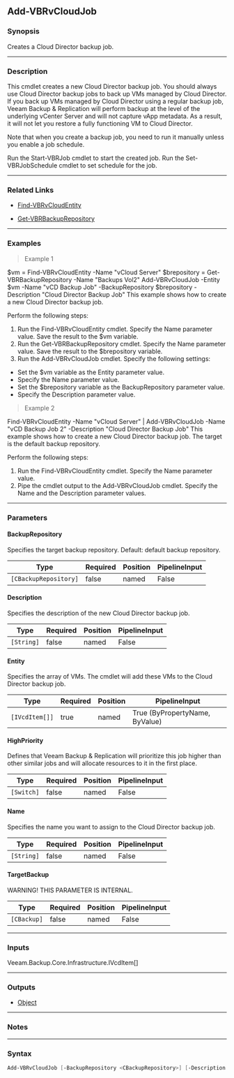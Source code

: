 Add-VBRvCloudJob
----------------

### Synopsis
Creates a Cloud Director backup job.

---

### Description

This cmdlet creates a new Cloud Director backup job.
You should always use Cloud Director backup jobs to back up VMs managed by Cloud Director. If you back up VMs managed by Cloud Director using a regular backup job, Veeam Backup & Replication will perform backup at the level of the underlying vCenter Server and will not capture vApp metadata. As a result, it will not let you restore a fully functioning VM to Cloud Director.

Note that when you create a backup job, you need to run it manually unless you enable a job schedule.

Run the Start-VBRJob cmdlet to start the created job. Run the Set-VBRJobSchedule cmdlet to set schedule for the job.

---

### Related Links
* [Find-VBRvCloudEntity](Find-VBRvCloudEntity)

* [Get-VBRBackupRepository](Get-VBRBackupRepository)

---

### Examples
> Example 1

$vm = Find-VBRvCloudEntity -Name "vCloud Server"
$brepository = Get-VBRBackupRepository -Name "Backups Vol2"
Add-VBRvCloudJob -Entity $vm -Name "vCD Backup Job" -BackupRepository $brepository -Description "Cloud Director Backup Job"
This example shows how to create a new Cloud Director backup job.

Perform the following steps:
1. Run the Find-VBRvCloudEntity cmdlet. Specify the Name parameter value. Save the result to the $vm variable.
2. Run the Get-VBRBackupRepository cmdlet. Specify the Name parameter value. Save the result to the $brepository variable.
3. Run the Add-VBRvCloudJob cmdlet. Specify the following settings:
- Set the $vm variable as the Entity parameter value.
- Specify the Name parameter value.
- Set the $brepository variable as the BackupRepository parameter value.
- Specify the Description parameter value.
> Example 2

Find-VBRvCloudEntity -Name "vCloud Server" | Add-VBRvCloudJob -Name "vCD Backup Job 2" -Description "Cloud Director Backup Job"
This example shows how to create a new Cloud Director backup job. The target is the default backup repository.

Perform the following steps:
1. Run the Find-VBRvCloudEntity cmdlet. Specify the Name parameter value.
2. Pipe the cmdlet output to the Add-VBRvCloudJob cmdlet. Specify the Name and the Description parameter values.

---

### Parameters
#### **BackupRepository**
Specifies the target backup repository.
Default: default backup repository.

|Type                 |Required|Position|PipelineInput|
|---------------------|--------|--------|-------------|
|`[CBackupRepository]`|false   |named   |False        |

#### **Description**
Specifies the description of the new Cloud Director backup job.

|Type      |Required|Position|PipelineInput|
|----------|--------|--------|-------------|
|`[String]`|false   |named   |False        |

#### **Entity**
Specifies the array of VMs.
The cmdlet will add these VMs to the Cloud Director backup job.

|Type          |Required|Position|PipelineInput                 |
|--------------|--------|--------|------------------------------|
|`[IVcdItem[]]`|true    |named   |True (ByPropertyName, ByValue)|

#### **HighPriority**
Defines that Veeam Backup & Replication will prioritize this job higher than other similar jobs and will allocate resources to it in the first place.

|Type      |Required|Position|PipelineInput|
|----------|--------|--------|-------------|
|`[Switch]`|false   |named   |False        |

#### **Name**
Specifies the name you want to assign to the Cloud Director backup job.

|Type      |Required|Position|PipelineInput|
|----------|--------|--------|-------------|
|`[String]`|false   |named   |False        |

#### **TargetBackup**
WARNING! THIS PARAMETER IS INTERNAL.

|Type       |Required|Position|PipelineInput|
|-----------|--------|--------|-------------|
|`[CBackup]`|false   |named   |False        |

---

### Inputs
Veeam.Backup.Core.Infrastructure.IVcdItem[]

---

### Outputs
* [Object](https://learn.microsoft.com/en-us/dotnet/api/System.Object)

---

### Notes

---

### Syntax
```PowerShell
Add-VBRvCloudJob [-BackupRepository <CBackupRepository>] [-Description <String>] -Entity <IVcdItem[]> [-HighPriority] [-Name <String>] [-TargetBackup <CBackup>] [<CommonParameters>]
```
